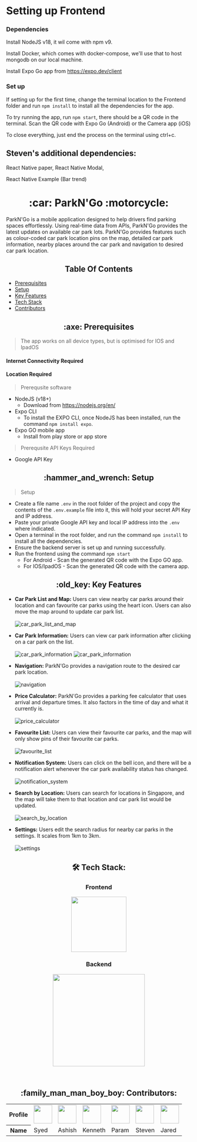 # Setting up Frontend

### Dependencies

Install NodeJS v18, it wil come with npm v9.

Install Docker, which comes with docker-compose, we'll use that to host mongodb on our local machine.

Install Expo Go app from https://expo.dev/client

### Set up

If setting up for the first time, change the terminal location to the Frontend folder and run `npm install` to install all the dependencies for the app.

To try running the app, run `npm start`, there should be a QR code in the terminal. Scan the QR code with Expo Go (Android) or the Camera app (iOS)

To close everything, just end the process on the terminal using ctrl+c.

## Steven's additional dependencies:

React Native paper, React Native Modal, 

React Native Example (Bar trend)

<h1 align="center"> :car: ParkN'Go :motorcycle:</h1>


ParkN'Go is a mobile application designed to help drivers find parking spaces effortlessly. Using real-time data from APIs, ParkN'Go provides the latest updates on available car park lots. ParkN'Go provides features such as colour-coded car park location pins on the map, detailed car park information, nearby places around the car park and navigation to desired car park location.


<h2 align = "center"> Table Of Contents </h2>

- [Prerequisites](#prerequisites) <br/>
- [Setup](#setup) <br/>
- [Key Features](#key-features) <br/>
- [Tech Stack](#tech-stack) <br/>
- [Contributors](#contributors) <br/>

<h2 align="center" id = "prerequisites"> :axe:	Prerequisites</h2>

> The app works on all device types, but is optimised for IOS and IpadOS

#### Internet Connectivity Required
#### Location Required
> Prerequsite software
* NodeJS (v18+)
  + Download from https://nodejs.org/en/
* Expo CLI
  + To install the EXPO CLI, once NodeJS has been installed, run the command `npm install expo`. 
* Expo GO mobile app
  + Install from play store or app store 

    
> Prerequsite API Keys Required
* Google API Key

<h2 align="center" id = "setup"> :hammer_and_wrench:	Setup</h2>

>Setup

* Create a file name `.env` in the root folder of the project and copy the contents of the `.env.example` file into it, this will hold your secret API Key and IP address.
* Paste your private Google API key and local IP address into the `.env` where indicated.
* Open a terminal in the root folder, and run the command `npm install` to install all the dependencies.
* Ensure the backend server is set up and running successfully.
* Run the frontend using the command `npm start`
  + For Android - Scan the generated QR code with the Expo GO app.
  + For IOS/IpadOS - Scan the generated QR code with the camera app.

<h2 align="center" id = "key-features"> :old_key:	Key Features</h2>

- **Car Park List and Map:** Users can view nearby car parks around their location and can favourite car parks using the heart icon. Users can also move the map around to update car park list. <br/><br/>
![car_park_list_and_map](https://github.com/syed0059/SC2006-SWE-Frontend/blob/a2e9c6d444d438705fa63d0257d458bb4b241367/assets/screenshots/AvailableCarparkList.PNG)

- **Car Park Information:** Users can view car park information after clicking on a car park on the list. <br/><br/>
![car_park_information](https://github.com/syed0059/SC2006-SWE-Frontend/blob/a2e9c6d444d438705fa63d0257d458bb4b241367/assets/screenshots/CarparkInformation.PNG)
![car_park_information](https://github.com/syed0059/SC2006-SWE-Frontend/blob/a2e9c6d444d438705fa63d0257d458bb4b241367/assets/screenshots/Trends.PNG)

- **Navigation:** ParkN'Go provides a navigation route to the desired car park location. <br/><br/>
![navigation](https://github.com/syed0059/SC2006-SWE-Frontend/blob/a2e9c6d444d438705fa63d0257d458bb4b241367/assets/screenshots/Navigation.PNG)

- **Price Calculator:** ParkN'Go provides a parking fee calculator that uses arrival and departure times. It also factors in the time of day and what it currently is. <br/><br/>
![price_calculator](https://github.com/syed0059/SC2006-SWE-Frontend/blob/a2e9c6d444d438705fa63d0257d458bb4b241367/assets/screenshots/CarparkPriceCalculator.PNG)

- **Favourite List:** Users can view their favourite car parks, and the map will only show pins of their favourite car parks. <br/><br/>
![favourite_list](https://github.com/syed0059/SC2006-SWE-Frontend/blob/a2e9c6d444d438705fa63d0257d458bb4b241367/assets/screenshots/FavoritedCarparks.PNG)

- **Notification System:** Users can click on the bell icon, and there will be a notification alert whenever the car park availability status has changed. <br/><br/>
![notification_system](https://github.com/syed0059/SC2006-SWE-Frontend/blob/a2e9c6d444d438705fa63d0257d458bb4b241367/assets/screenshots/CarparkNotification.PNG)

- **Search by Location:** Users can search for locations in Singapore, and the map will take them to that location and car park list would be updated. <br/><br/>
![search_by_location](https://github.com/syed0059/SC2006-SWE-Frontend/blob/a2e9c6d444d438705fa63d0257d458bb4b241367/assets/screenshots/SearchedCarparkList.PNG)

- **Settings:** Users edit the search radius for nearby car parks in the settings. It scales from 1km to 3km. <br/><br/>
![settings](https://github.com/syed0059/SC2006-SWE-Frontend/blob/a2e9c6d444d438705fa63d0257d458bb4b241367/assets/screenshots/Settings.PNG)

<!-- - **Register/Login:** Users can register for an account, receive a confirmation code to confirm sign-up and login with necessary authentication. This was implemented using AWS Cognito for authentication. <br/>
<div align="center">
    <img src="https://github.com/weikangg/Ascendo/assets/95838788/74bcf124-dda1-4b74-b1ca-dc52a4235cbe" alt="Register" width="200" />
    <img src="https://github.com/weikangg/Ascendo/assets/95838788/8daa425c-26ef-4d6a-85ae-f7f9600ef951" alt="RegisterConfirm" width="200" style="margin-left:20px;"/>
    <img src="https://github.com/weikangg/Ascendo/assets/95838788/1f0c6744-6fa4-4804-b461-57059555f59d" alt="Login" width="200" style="margin-left:20px;" />
</div>

- **Community:** Users can connect with people within or outside their department! They can also upload posts or images of their pets to share achievements and connect with others. <br/>
<div align="center">
    <img src="https://github.com/weikangg/Ascendo/assets/95838788/fa91f4c0-98cf-4229-9ecb-c6eea5c85f3d" alt="HomeCommunity" width="200" />
</div>

- **Tasks:** Managers can add and assign tasks to employees while employees can check off the tasks that they have completed and even check the history of their tasks. <br/>
<div align="center">
    <img src="https://github.com/weikangg/Ascendo/assets/95838788/be8bbc85-3fcd-4d60-9467-fa6a6c656be6" alt="Tasks" width="200" />
    <img src="https://github.com/weikangg/Ascendo/assets/95838788/54b92c3e-8405-4b75-8329-9b1232824dea" alt="TasksAdd" width="200" style="margin-left:20px"; />
</div>

- **Games:** Users can play games with their team members to earn points and rewards before lunch time daily! Different games will be implemented for different departments within the organisation. Future improvements include an RPG game / 3D world for users to move their avatars and pets around to interact with other team members and complete certain quests together to earn the relevant points, thus improving team cohesion and fosters interaction.  <br/>

<div align="center">
    <img src="https://github.com/weikangg/Ascendo/assets/95838788/e8a9b14e-5b11-4836-a56c-49e440caf2d2" alt="GameLobby" width="200" />
    <img src="https://github.com/weikangg/Ascendo/assets/95838788/6be63b52-56db-4d97-abf8-f0f79f7fcde3" alt="GameCharades" width="200" style="margin-left:20px"; />
</div>

- **Gacha Capsule**: Users can spend the points they earn through completing tasks and winning team games on our gacha capsule to stand a chance at earning the legendary pet, the Snow Cat. Further improvements include evolving the pets and making the pets grow as they are fed. Pet food can be bought through a shop.<br/>
<div align="center">
    <img src="https://github.com/weikangg/Ascendo/assets/95838788/0c9ac14b-dddf-4058-a8df-429c5f63c56e" alt="Gacha " width="200"  />
    <img src="https://github.com/weikangg/Ascendo/assets/95838788/e0f94627-57da-47a1-9a6e-54afec976271" alt="GachaPrize" width="200" style="margin-left:20px"; />
</div>

- **Rewards**: Users can also spend the points they earn on redeeming real-life rewards if they desire.<br/>
<div align="center">
    <img src="https://github.com/weikangg/Ascendo/assets/95838788/7eb42353-4f5f-494b-97c3-ba6472ea2af6" alt="Rewards " width="200"  />
    <img src="https://github.com/weikangg/Ascendo/assets/95838788/accb519c-5948-4b07-acde-1feb9e8f4a1f" alt="RewardsItem" width="200" style="margin-left:20px"; />
    <img src="https://github.com/weikangg/Ascendo/assets/95838788/d1c54be4-663e-481c-9920-2067fb7bfec5" alt="RewardsItemRedeem" width="200" style="margin-left:20px"; />
</div>

- **Chatbot**: The pet which the user acquires from the gacha machine acts as the chatbot for users to interact with it to answer questions, help employees plan their time as well as HR solutions for them (when they face problems but do not feel like they can turn to anyone). It can also be used to do some day-to-day admin tasks such as coming up with emails for the user to apply for leave.<br/>
<div align="center">
    <img src="https://github.com/weikangg/Ascendo/assets/95838788/231427e6-0a92-4991-93bf-ed37ff8a6d99" alt="ChatBot" width="200" />
</div>

- **User Profile**: Users will have their own avatar and pet, which they can gain experience points through completing tasks and winning team games as well to increase their levels on Ascendo. This is to allow users to gain a sense of satisfaction and to see some progress as they complete the tasks which will make it seem less mundane.<br/><br/>
<div align="center">
    <img src="https://github.com/weikangg/Ascendo/assets/95838788/0975fe96-9ead-4c9b-a69b-b2fa546dca91" alt="Profile" width="200"/>
</div> -->

<h2 align="center" id = "tech-stack"> 🛠 Tech Stack:</h2>

<div align="center">
  <h3>Frontend</h3>
  <p>
    <a href="https://skillicons.dev">
      <img src="https://skillicons.dev/icons?i=react,nodejs" height=150 width=150/>
    </a>
  </p>
  <h3>Backend</h3>
  <p>
    <a href="https://skillicons.dev">
      <img src="https://skillicons.dev/icons?i=express,docker,mongodb" height=250 width=250 />
    </a>
  </p>
  <br />
</div>

<h2 align="center" id = "contributors"> :family_man_man_boy_boy: Contributors:</h2>

<div align="center">
    <table>
        <tbody>
            <tr>
                <th>Profile</th>
                <td><a href='https://github.com/syed0059' title='Syed'> <img src='https://github.com/syed0059.png' height='50' width='50'/></a></td>
                <td><a href='https://github.com/ayyshish' title='Ashish'> <img src='https://github.com/ayyshish.png' height='50' width='50'/></a></td>
                <td><a href='https://github.com/wjkenneth' title='Kenneth'> <img src='https://github.com/wjkenneth.png' height='50' width='50'/></a></td>
                <td><a href='https://github.com/curd45' title='Param'> <img src='https://github.com/curd45.png' height='50' width='50'/></a></td>
                <td><a href='https://github.com/hiimstevenzhu' title='Steven'> <img src='https://github.com/hiimstevenzhu.png' height='50' width='50'/></a></td>
                <td><a href='https://github.com/JaredNgwj' title='Steven'> <img src='https://github.com/JaredNgwj.png' height='50' width='50'/></a></td>
            </tr>
            <tr>
                <th>Name</th>
                <td>Syed</td>
                <td>Ashish</td>
                <td>Kenneth</td>
                <td>Param</td>
                <td>Steven</td>
                <td>Jared</td>
            </tr>
        </tbody>
    </table>
</div>
